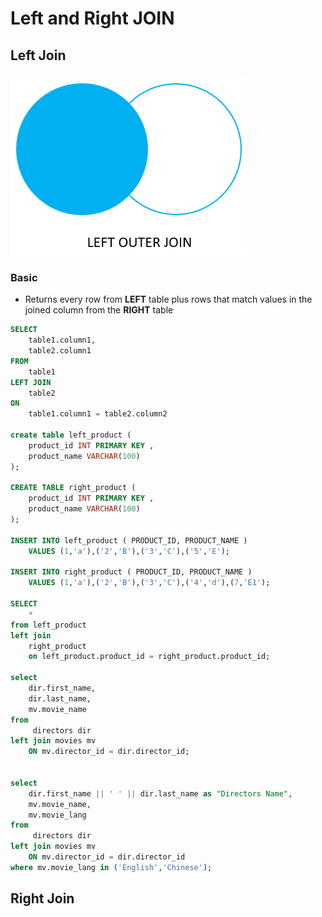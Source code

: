 # Left and Right JOIN

## Left Join

![](../../.gitbook/assets/image%20%284%29.png)

### Basic

* Returns every row from **LEFT** table plus rows that match values in the joined column from the **RIGHT** table

```sql
SELECT 
    table1.column1,
    table2.column1
FROM 
    table1
LEFT JOIN 
    table2 
ON
    table1.column1 = table2.column2
    
create table left_product (
    product_id INT PRIMARY KEY ,
    product_name VARCHAR(100)
);

CREATE TABLE right_product (
    product_id INT PRIMARY KEY ,
    product_name VARCHAR(100)
);

INSERT INTO left_product ( PRODUCT_ID, PRODUCT_NAME )
    VALUES (1,'a'),('2','B'),('3','C'),('5','E');

INSERT INTO right_product ( PRODUCT_ID, PRODUCT_NAME )
    VALUES (1,'a'),('2','B'),('3','C'),('4','d'),(7,'E1');

SELECT
    *
from left_product
left join
    right_product 
    on left_product.product_id = right_product.product_id;
    
select
    dir.first_name,
    dir.last_name,
    mv.movie_name
from
     directors dir
left join movies mv
    ON mv.director_id = dir.director_id;


select
    dir.first_name || ' ' || dir.last_name as "Directors Name",
    mv.movie_name,
    mv.movie_lang
from
     directors dir
left join movies mv
    ON mv.director_id = dir.director_id
where mv.movie_lang in ('English','Chinese');
```

## Right Join



